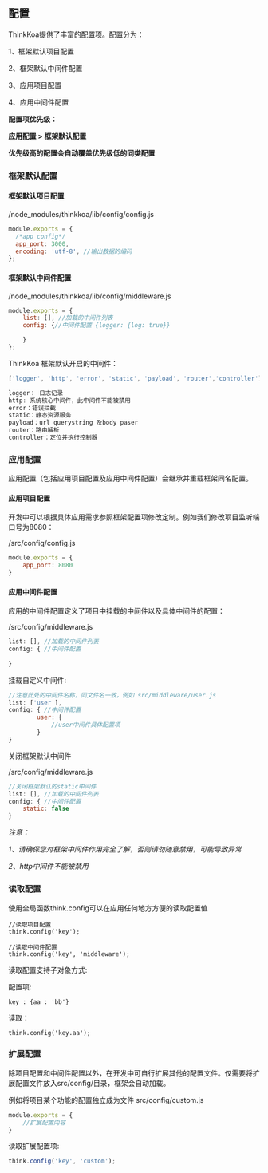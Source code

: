 ## 配置

ThinkKoa提供了丰富的配置项。配置分为：

1、框架默认项目配置

2、框架默认中间件配置

3、应用项目配置

4、应用中间件配置

**配置项优先级：**

**应用配置 &gt; 框架默认配置**

**优先级高的配置会自动覆盖优先级低的同类配置**

### 框架默认配置

#### 框架默认项目配置
/node\_modules/thinkkoa/lib/config/config.js

```js
module.exports = {
  /*app config*/
  app_port: 3000,
  encoding: 'utf-8', //输出数据的编码
};
```
#### 框架默认中间件配置
/node\_modules/thinkkoa/lib/config/middleware.js

```js
module.exports = {
    list: [], //加载的中间件列表
    config: {//中间件配置 {logger: {log: true}}

    }
};
```
ThinkKoa 框架默认开启的中间件： 

```js
['logger', 'http', 'error', 'static', 'payload', 'router','controller']

logger： 日志记录
http: 系统核心中间件，此中间件不能被禁用
error：错误拦截
static：静态资源服务
payload：url querystring 及body paser
router：路由解析
controller：定位并执行控制器
```


### 应用配置
应用配置（包括应用项目配置及应用中间件配置）会继承并重载框架同名配置。

#### 应用项目配置

开发中可以根据具体应用需求参照框架配置项修改定制。例如我们修改项目监听端口号为8080：

/src/config/config.js

```js
module.exports = {
	app_port: 8080
}

```

#### 应用中间件配置

应用的中间件配置定义了项目中挂载的中间件以及具体中间件的配置：

/src/config/middleware.js

```js
list: [], //加载的中间件列表
config: { //中间件配置 
    
}
```

挂载自定义中间件:

```js
//注意此处的中间件名称，同文件名一致，例如 src/middleware/user.js
list: ['user'],
config: { //中间件配置 
        user: {
        	//user中间件具体配置项
        }
}
```

关闭框架默认中间件

/src/config/middleware.js

```js
//关闭框架默认的static中间件
list: [], //加载的中间件列表
config: { //中间件配置 
    static: false
}
```
*注意：*

*1、请确保您对框架中间件作用完全了解，否则请勿随意禁用，可能导致异常*

*2、http中间件不能被禁用*

### 读取配置

使用全局函数think.config可以在应用任何地方方便的读取配置值

```
//读取项目配置
think.config('key');

//读取中间件配置
think.config('key', 'middleware');
```

读取配置支持子对象方式:

配置项:

```
key : {aa : 'bb'}
```

读取：

```
think.config('key.aa');
```

### 扩展配置

除项目配置和中间件配置以外，在开发中可自行扩展其他的配置文件。仅需要将扩展配置文件放入src/config/目录，框架会自动加载。

例如将项目某个功能的配置独立成为文件 src/config/custom.js

```js
module.exports = {
	//扩展配置内容
}
```
读取扩展配置项:

```js
think.config('key', 'custom');
```